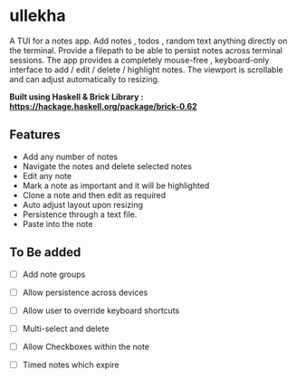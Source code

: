 # ullekha


A TUI for a notes app. Add notes , todos , random text anything directly on the terminal. Provide a filepath to be able to persist notes across terminal sessions. 
The app provides a completely mouse-free , keyboard-only interface to add / edit / delete / highlight notes. The viewport is scrollable and can adjust automatically to resizing. 


**Built using Haskell & Brick Library : https://hackage.haskell.org/package/brick-0.62** 


## Features 

- Add any number of notes 
- Navigate the notes and delete selected notes 
- Edit any note
- Mark a note as important and it will be highlighted
- Clone a note and then edit as required
- Auto adjust layout upon resizing
- Persistence through a text file. 
- Paste into the note


## To Be added 

- [ ] Add note groups 
- [ ] Allow persistence across devices 
- [ ] Allow user to override keyboard shortcuts 
- [ ] Multi-select and delete 
- [ ] Allow Checkboxes within the note
- [ ] Timed notes which expire 

